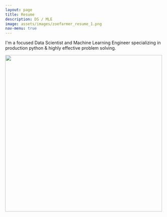 ```yaml
---
layout: page
title: Resume
description: DS / MLE
image: assets/images/zoefarmer_resume_1.png
nav-menu: true
---
```


I'm a focused Data Scientist and Machine Learning Engineer specializing in production python & highly effective problem solving.

<img src="assets/images/zoefarmer_resume.png" style="width: 500px; height: auto;"/>